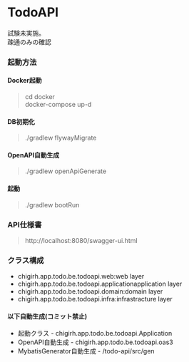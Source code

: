 # TodoAPI

試験未実施。  
疎通のみの確認

### 起動方法

#### Docker起動

> cd docker  
> docker-compose up-d

#### DB初期化

> ./gradlew flywayMigrate

#### OpenAPI自動生成

> ./gradlew openApiGenerate

#### 起動

> ./gradlew bootRun

### API仕様書

> http://localhost:8080/swagger-ui.html

### クラス構成

- chigirh.app.todo.be.todoapi.web:web layer
- chigirh.app.todo.be.todoapi.applicationapplication layer
- chigirh.app.todo.be.todoapi.domain:domain layer
- chigirh.app.todo.be.todoapi.infra:infrastracture layer

#### 以下自動生成(コミット禁止)

- 起動クラス - chigirh.app.todo.be.todoapi.Application
- OpenAPI自動生成 - chigirh.app.todo.be.todoapi.oas3
- MybatisGenerator自動生成 - /todo-api/src/gen
